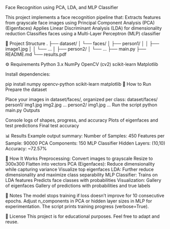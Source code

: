 Face Recognition using PCA, LDA, and MLP Classifier

This project implements a face recognition pipeline that:
Extracts features from grayscale face images using Principal Component Analysis (PCA) (Eigenfaces)
Applies Linear Discriminant Analysis (LDA) for dimensionality reduction
Classifies faces using a Multi-Layer Perceptron (MLP) classifier

📂 Project Structure
.
├── dataset/
│   └── faces/
│       ├── person1/
│       │   ├── image1.jpg
│       │   └── ...
│       ├── person2/
│       └── ...
├── main.py
├── README.md
└── results.pdf

⚙️ Requirements
Python 3.x
NumPy
OpenCV (cv2)
scikit-learn
Matplotlib

Install dependencies:

pip install numpy opencv-python scikit-learn matplotlib
🚀 How to Run
Prepare the dataset

Place your images in dataset/faces/, organized per class:
dataset/faces/
    person1/
        img1.jpg
        img2.jpg
        ...
    person2/
        img1.jpg
        ...
Run the script
python main.py
Outputs

Console logs of shapes, progress, and accuracy
Plots of eigenfaces and test predictions
Final test accuracy

📊 Results
Example output summary:
Number of Samples: 450
Features per Sample: 90000
PCA Components: 150
MLP Classifier Hidden Layers: (10,10)
Accuracy: ~72.57%

🧠 How It Works
Preprocessing:
Convert images to grayscale
Resize to 300x300
Flatten into vectors
PCA (Eigenfaces):
Reduce dimensionality while capturing variance
Visualize top eigenfaces
LDA:
Further reduce dimensionality and maximize class separability
MLP Classifier:
Trains on LDA features
Predicts face classes with probabilities
Visualization:
Gallery of eigenfaces
Gallery of predictions with probabilities and true labels

📝 Notes
The model stops training if loss doesn’t improve for 10 consecutive epochs.
Adjust n_components in PCA or hidden layer sizes in MLP for experimentation.
The script prints training progress (verbose=True).

📄 License
This project is for educational purposes. Feel free to adapt and reuse.
